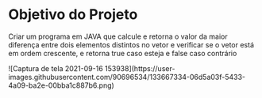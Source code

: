 # Objetivo do Projeto
 <p>Criar um programa em JAVA que calcule e retorna o valor da maior diferença entre dois elementos distintos no vetor e verificar se o vetor está em ordem crescente, e retorna true caso esteja e false caso contrário
</p>
![Captura de tela 2021-09-16 153938](https://user-images.githubusercontent.com/90696534/133667334-06d5a03f-5433-4a09-ba2e-00bba1c887b6.png)
